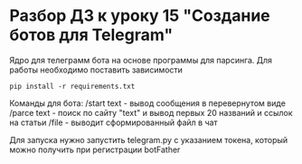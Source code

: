 # Разбор ДЗ к уроку 15 "Создание ботов для Telegram"

Ядро для телеграмм бота на основе программы для парсинга. Для работы необходимо поставить зависимости

```
pip install -r requirements.txt

```
Команды для бота:
 /start text - вывод сообщения в перевернутом виде
 /parce text - поиск по сайту "text" и вывод первых 20 названий и  ссылок на статьи
 /file - выводит сформированный файл в чат

Для запуска нужно запустить telegram.py с указанием токена, который можно получить при регистрации botFather
